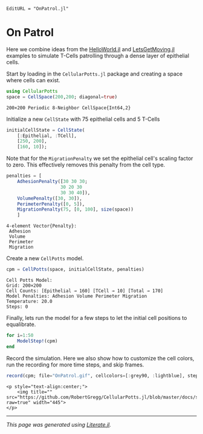 ```@meta
EditURL = "OnPatrol.jl"
```

# On Patrol

Here we combine ideas from the [HelloWorld.jl](https://robertgregg.github.io/CellularPotts.jl/dev/ExampleGallery/HelloWorld/HelloWorld/) and [LetsGetMoving.jl](https://robertgregg.github.io/CellularPotts.jl/dev/ExampleGallery/LetsGetMoving/LetsGetMoving/) examples to simulate T-Cells patrolling through a dense layer of epithelial cells.

Start by loading in the `CellularPotts.jl` package and creating a space where cells can exist.

````julia
using CellularPotts
space = CellSpace(200,200; diagonal=true)
````

````
200×200 Periodic 8-Neighbor CellSpace{Int64,2}
````

Initialize a new `CellState` with 75 epithelial cells and 5 T-Cells

````julia
initialCellState = CellState(
    [:Epithelial, :TCell],
    [250, 200],
    [160, 10]);
````

Note that for the `MigrationPenalty` we set the epithelial cell's scaling factor to zero. This effectively removes this penalty from the cell type.

````julia
penalties = [
    AdhesionPenalty([30 30 30;
                    30 20 30
                    30 30 40]),
    VolumePenalty([30, 30]),
    PerimeterPenalty([0, 5]),
    MigrationPenalty(75, [0, 100], size(space))
    ]
````

````
4-element Vector{Penalty}:
 Adhesion
 Volume
 Perimeter
 Migration
````

Create a new `CellPotts` model.

````julia
cpm = CellPotts(space, initialCellState, penalties)
````

````
Cell Potts Model:
Grid: 200×200
Cell Counts: [Epithelial → 160] [TCell → 10] [Total → 170]
Model Penalties: Adhesion Volume Perimeter Migration
Temperature: 20.0
Steps: 0
````

Finally, lets run the model for a few steps to let the initial cell positions to equalibrate.

````julia
for i=1:50
    ModelStep!(cpm)
end
````

Record the simulation. Here we also show how to customize the cell colors, run the recording for more time steps, and skip frames.

````julia
record(cpm; file="OnPatrol.gif", cellcolors=[:grey90, :lightblue], steps=1500, skip=10)
````

```@raw html
<p style="text-align:center;">
    <img title="" src="https://github.com/RobertGregg/CellularPotts.jl/blob/master/docs/src/ExampleGallery/OnPatrol/OnPatrol.gif?raw=true" width="445">
</p>
```


---

*This page was generated using [Literate.jl](https://github.com/fredrikekre/Literate.jl).*

